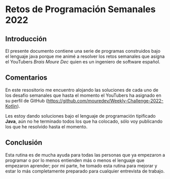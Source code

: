 # Retos de Programación Semanales 2022

## Introducción
El presente documento contiene una serie de programas construidos bajo el lenguaje java porque me animé a resolver los retos semanales que asigna el YouTubers *Brais Moure Dec* quien es un ingeniero de software español.

## Comentarios
En este resositorio me encuentro alojando las soluciones de cada uno de los desafio semanales que hasta el momento el YouTubers ha asignado en su perfil de GitHub (https://github.com/mouredev/Weekly-Challenge-2022-Kotlin).

Les estoy dando soluciones bajo el lenguaje de programación tipificado **Java**, aún no he terminado todos los que ha colocado, sólo voy publicando los que he resolvido hasta el momento.

## Conclusión
Esta rutina es de mucha ayuda para todas las personas que ya empezaron a programar o por lo menos entienden más o menos el lenguaje que empezaron aprender; por mi parte, he tomado esta rutina para mejorar y estar lo más completamente preparado para cualquier entrevista de trabajo.